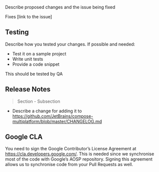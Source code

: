 Describe proposed changes and the issue being fixed

<!-- Optional -->
Fixes [link to the issue]

## Testing
<!-- Optional -->
Describe how you tested your changes. If possible and needed:
- Test it on a sample project
- Write unit tests
- Provide a code snippet

<!-- Optional -->
This should be tested by QA

## Release Notes
<!--
Optional, if omitted - won't be included in the changelog

Sections:
- Highlights
- Known issues
- Breaking changes
- Features
- Fixes
- Prerelease fixes
> Prerelease fixes are fixes of bugs introduced in a previous prerelease version (dev/beta). It will be excluded from the stable changelog

Subsections:
- Multiple Platforms
- iOS
- Desktop
- Web
- Resources
- Gradle Plugin
-->
> Section - Subsection
- Describe a change for adding it to https://github.com/JetBrains/compose-multiplatform/blob/master/CHANGELOG.md

## Google CLA
You need to sign the Google Contributor’s License Agreement at https://cla.developers.google.com/.
This is needed since we synchronise most of the code with Google’s AOSP repository. Signing this agreement allows us to synchronise code from your Pull Requests as well.

